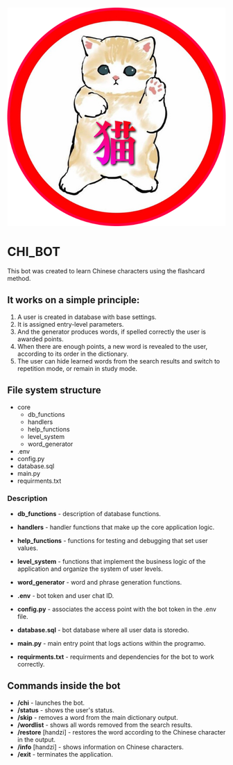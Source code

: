 ![Preview CHI_BOT](chi_bot.png)

# CHI_BOT

This bot was created to learn Chinese characters using the flashcard method. 

## It works on a simple principle:

1. A user is created in database with base settings.
2. It is assigned entry-level parameters.
3. And the generator produces words, if spelled correctly the user is awarded points.
4. When there are enough points, a new word is revealed to the user, according to its order in the dictionary.
5. The user can hide learned words from the search results and switch to repetition mode, or remain in study mode.

## File system structure

- core
    - db_functions
    - handlers
    - help_functions
    - level_system
    - word_generator
- .env
- config.py
- database.sql
- main.py
- requirments.txt

### Description

- **db_functions** - description of database functions.
- **handlers** - handler functions that make up the core application logic.
- **help_functions** - functions for testing and debugging that set user values.
- **level_system** - functions that implement the business logic of the application and organize the system of user levels.
- **word_generator** - word and phrase generation functions.

- **.env** - bot token and user chat ID.
- **config.py** - associates the access point with the bot token in the .env file.
- **database.sql** - bot database where all user data is storedю.
- **main.py** - main entry point that logs actions within the programю.
- **requirments.txt** - requirments and dependencies for the bot to work correctly.

## Commands inside the bot

- **/chi** - launches the bot.
- **/status** - shows the user's status.
- **/skip** - removes a word from the main dictionary output.
- **/wordlist** - shows all words removed from the search results.
- **/restore** [handzi] - restores the word according to the Chinese character in the output.
- **/info** [handzi] - shows information on Chinese characters.
- **/exit** - terminates the application.
